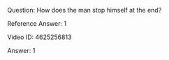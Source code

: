 Question: How does the man stop himself at the end?

Reference Answer: 1

Video ID: 4625256813

Answer: 1

